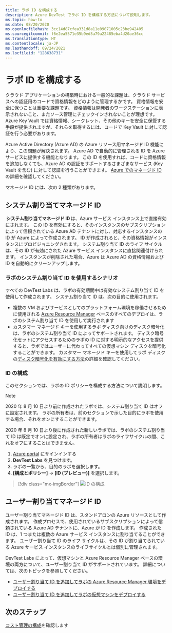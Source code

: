 ```yaml
---
title: ラボ ID を構成する
description: Azure DevTest でラボ ID を構成する方法について説明します。
ms.topic: how-to
ms.date: 08/20/2020
ms.openlocfilehash: 3cc14d87cfea331d8a11e09071005c23be942405
ms.sourcegitcommit: f6e2ea5571e35b9ed3a79a22485eba4d20ae36cc
ms.translationtype: HT
ms.contentlocale: ja-JP
ms.lasthandoff: 09/24/2021
ms.locfileid: "128638731"
---
```

# <a name="configure-a-lab-identity"></a>ラボ ID を構成する

クラウド アプリケーションの構築時における一般的な課題は、クラウド サービスへの認証用のコードで資格情報をどのように管理するかです。 資格情報を安全に保つことは重要な課題です。 資格情報は開発者のワークステーションに表示されないこと、またソース管理にチェックインされないことが理想です。 Azure Key Vault では資格情報、シークレット、その他のキーを安全に保管する手段が提供されますが、それらを取得するには、コードで Key Vault に対して認証を行う必要があります。 

Azure Active Directory (Azure AD) の Azure リソース用マネージド ID 機能により、この問題が解決されます。 Azure AD で自動的に管理される ID を Azure サービスに提供する機能となります。 この ID を使用すれば、コードに資格情報を追加しなくても、Azure AD の認証をサポートするさまざまなサービス (Key Vault を含む) に対して認証を行うことができます。 [Azure でのマネージド ID](../active-directory/managed-identities-azure-resources/overview.md) の詳細を確認してください。 

マネージド ID には、次の 2 種類があります。 

## <a name="system-assigned-managed-identity"></a>システム割り当てマネージド ID  

 **システム割り当てマネージド ID** は、Azure サービス インスタンス上で直接有効にされます。 この ID を有効にすると、そのインスタンスのサブスクリプションによって信頼されている Azure AD テナントに対し、対応するインスタンスの ID が Azure によって作成されます。 ID が作成されると、その資格情報がインスタンスにプロビジョニングされます。 システム割り当て ID のライフ サイクルは、その ID が有効にされた Azure サービス インスタンスに直接関連付けられます。 インスタンスが削除された場合、Azure は Azure AD の資格情報および ID を自動的にクリーンアップします。 

### <a name="scenarios-for-using-labs-system-assigned-identity"></a>ラボのシステム割り当て ID を使用するシナリオ  

すべての DevTest Labs は、ラボの有効期間中は有効なシステム割り当て ID を使用して作成されます。 システム割り当て ID は、次の目的に使用されます。  

- 複数の VM およびサービスとしてのプラットフォーム環境を稼働させるために使用される [Azure Resource Manager](devtest-lab-create-environment-from-arm.md) ベースのすべてのデプロイは、ラボのシステム割り当て ID を使用して実行されます  
- カスタマー マネージド キーを使用するラボ ディスク向けのディスク暗号化は、ラボのシステム割り当て ID によってサポートされます。 ディスク暗号化セットにアクセスするためのラボの ID に対する明示的なアクセスを提供すると、ラボではユーザーに代わってすべての仮想マシン ディスクを暗号化することができます。 カスタマー マネージド キーを使用してラボ ディスクの[ディスク暗号化を有効にする方法](encrypt-disks-customer-managed-keys.md)の詳細を確認してください。  

### <a name="configure-identity"></a>ID の構成

このセクションでは、ラボの ID ポリシーを構成する方法について説明します。

> [!NOTE]
> 2020 年 8 月 10 日より前に作成されたラボでは、システム割り当て ID はオフに設定されます。 ラボの所有者は、前のセクションで示した目的にラボを使用する場合、それをオンにすることができます。  
>
> 2020 年 8 月 10 日より後に作成された新しいラボでは、ラボのシステム割り当て ID は既定でオンに設定され、ラボの所有者はラボのライフサイクルの間、これをオフにすることはできません。  

1. [Azure portal](https://portal.azure.com) にサインインする
1. **DevTest Labs** を見つけます。
1. ラボの一覧から、目的のラボを選択します。
1. **[構成とポリシー]**  ->  **[ID (プレビュー)]** を選択します。 

> [!div class="mx-imgBorder"]
> ![ID の構成](./media/configure-lab-identity/configure-identity.png)

## <a name="user-assigned-managed-identity"></a>ユーザー割り当てマネージド ID  

ユーザー割り当てマネージド ID は、スタンドアロンの Azure リソースとして作成されます。 作成プロセスで、使用されているサブスクリプションによって信頼されている Azure AD テナントに、Azure が ID を作成します。 作成された ID は、1 つまたは複数の Azure サービス インスタンスに割り当てることができます。 ユーザー割り当て ID のライフ サイクルは、その ID が割り当てられている Azure サービス インスタンスのライフサイクルとは個別に管理されます。 

DevTest Labs によって、仮想マシンと Azure Resource Manager ベースの環境の両方について、ユーザー割り当て ID がサポートされています。  詳細については、次のトピックを参照してください。

- [ユーザー割り当て ID を追加してラボの Azure Resource Manager 環境をデプロイする](use-managed-identities-environments.md)
- [ユーザー割り当て ID を追加してラボの仮想マシンをデプロイする](enable-managed-identities-lab-vms.md)

## <a name="next-steps"></a>次のステップ

[コスト管理の構成](devtest-lab-configure-cost-management.md)を確認します